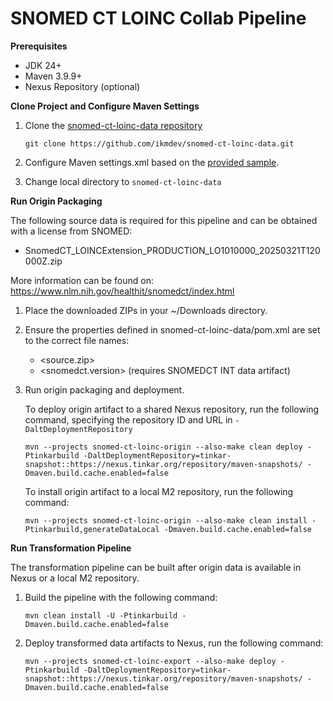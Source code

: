 # SNOMED CT LOINC Collab Pipeline

**Prerequisites**

* JDK 24+
* Maven 3.9.9+
* Nexus Repository (optional)

**Clone Project and Configure Maven Settings**

1. Clone the [snomed-ct-loinc-data repository](https://github.com/ikmdev/snomed-ct-loinc-data)

   ```
   git clone https://github.com/ikmdev/snomed-ct-loinc-data.git
   ```

2. Configure Maven settings.xml based on the [provided sample](https://ikmdev.atlassian.net/wiki/spaces/IKDT/pages/1036648449/Centralized+Documentation+for+Maven+Settings+File+Configuration).

3. Change local directory to `snomed-ct-loinc-data`

**Run Origin Packaging**

The following source data is required for this pipeline and can be obtained with a license from SNOMED:

* SnomedCT_LOINCExtension_PRODUCTION_LO1010000_20250321T120000Z.zip

More information can be found on: https://www.nlm.nih.gov/healthit/snomedct/index.html

1. Place the downloaded ZIPs in your ~/Downloads directory.

2. Ensure the properties defined in snomed-ct-loinc-data/pom.xml are set to the correct file names:
   - <source.zip>
   - <snomedct.version> (requires SNOMEDCT INT data artifact)

3. Run origin packaging and deployment.

   To deploy origin artifact to a shared Nexus repository, run the following command, specifying the repository ID and URL in `-DaltDeploymentRepository`
   ```
   mvn --projects snomed-ct-loinc-origin --also-make clean deploy -Ptinkarbuild -DaltDeploymentRepository=tinkar-snapshot::https://nexus.tinkar.org/repository/maven-snapshots/ -Dmaven.build.cache.enabled=false
   ```

   To install origin artifact to a local M2 repository, run the following command:
   ```
   mvn --projects snomed-ct-loinc-origin --also-make clean install -Ptinkarbuild,generateDataLocal -Dmaven.build.cache.enabled=false
   ```

**Run Transformation Pipeline**

The transformation pipeline can be built after origin data is available in Nexus or a local M2 repository.

1. Build the pipeline with the following command:
   ```
   mvn clean install -U -Ptinkarbuild -Dmaven.build.cache.enabled=false
   ```

2. Deploy transformed data artifacts to Nexus, run the following command:
   ```
   mvn --projects snomed-ct-loinc-export --also-make deploy -Ptinkarbuild -DaltDeploymentRepository=tinkar-snapshot::https://nexus.tinkar.org/repository/maven-snapshots/ -Dmaven.build.cache.enabled=false
   ```
   
